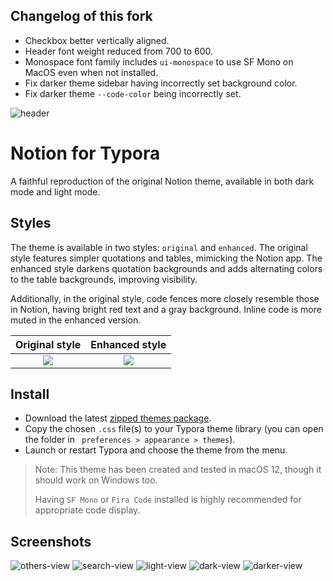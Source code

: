 ## Changelog of this fork

- Checkbox better vertically aligned.
- Header font weight reduced from 700 to 600.
- Monospace font family includes `ui-monospace` to use SF Mono on MacOS even when not installed.
- Fix darker theme sidebar having incorrectly set background color.
- Fix darker theme `--code-color` being incorrectly set.

![header](assets/images/header-horizontal.jpg)

# Notion for Typora

A faithful reproduction of the original Notion theme, available in both dark mode and light mode.

## Styles

The theme is available in two styles: `original` and `enhanced`. The original style features simpler quotations and tables, mimicking the Notion app. The enhanced style darkens quotation backgrounds and adds alternating colors to the table backgrounds, improving visibility.

Additionally, in the original style, code fences more closely resemble those in Notion, having bright red text and a gray background. Inline code is more muted in the enhanced version.


Original style             | Enhanced style
:-------------------------:|:-------------------------:
![](assets/images/original-showcase.png)  |  ![](assets/images/enhanced-showcase.png)

## Install

- Download the latest [zipped themes package](https://github.com/adrian-fuertes/typora-notion-theme/releases).
- Copy the chosen `.css` file(s) to your Typora theme library (you can open the folder in ` preferences > appearance > themes`).
- Launch or restart Typora and choose the theme from the menu.

> Note: This theme has been created and tested in macOS 12, though it should work on Windows too.
>
> Having `SF Mono` or `Fira Code` installed is highly recommended for appropriate code display.

## Screenshots

![others-view](assets/images/others-view.png)
![search-view](assets/images/search-view.png)
![light-view](assets/images/sidebar-light.png)
![dark-view](assets/images/sidebar-dark.png)
![darker-view](assets/images/sidebar-darker.png)
